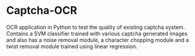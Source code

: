 # Captcha-OCR
OCR application in Python to test the quality of existing captcha system. Contains a SVM classifier trained with various captcha generated
images and also has a noise removal module, a character chopping module and a twist removal module trained using linear regression.
